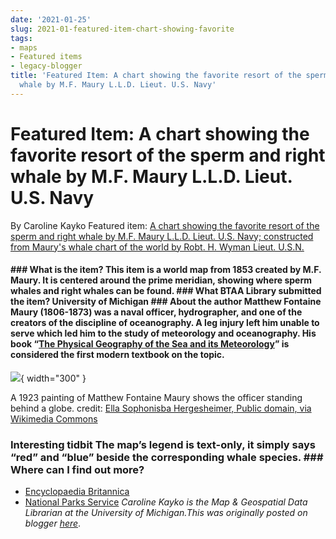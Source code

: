 ```yaml
---
date: '2021-01-25'
slug: 2021-01-featured-item-chart-showing-favorite
tags:
- maps
- Featured items
- legacy-blogger
title: 'Featured Item: A chart showing the favorite resort of the sperm and right
  whale by M.F. Maury L.L.D. Lieut. U.S. Navy'
---
```


# Featured Item: A chart showing the favorite resort of the sperm and right whale by M.F. Maury L.L.D. Lieut. U.S. Navy

By Caroline Kayko Featured item: [A chart showing the favorite resort of the sperm and right whale by M.F. Maury L.L.D. Lieut. U.S. Navy; constructed from Maury's whale chart of the world by Robt. H. Wyman Lieut. U.S.N.](https://www.blogger.com/#)

#### ### What is the item? This item is a world map from 1853 created by M.F. Maury. It is centered around the prime meridian, showing where sperm whales and right whales can be found. ### What BTAA Library submitted the item? University of Michigan ### About the author Matthew Fontaine Maury (1806-1873) was a naval officer, hydrographer, and one of the <!-- more --> creators of the discipline of oceanography. A leg injury left him unable to serve which led him to the study of meteorology and oceanography. His book “[The Physical Geography of the Sea](https://www.blogger.com/#)[ and its Meteorology](https://www.blogger.com/#)” is considered the first modern textbook on the topic. 

[![](https://blogger.googleusercontent.com/img/a/AVvXsEgTIYlv5TBembCUSfwPCiw4wgEDOt5bHMp7giNPz6fvVssOK2TbtuJ83npD5qMdaSDV6TT8JEWCqDHAwIIsfIM9hhAfZtu6aJL3W5kc6ubk7-lFftuhRUQ51GIJVaxAkVNazKg6Y3nqODlDcn85lIMWIrvOhmpk-j1WYcADGi08YTdT1z7u2tdwyOFE6g=w301-h400)](https://www.blogger.com/#){ width="300" }

 A 1923 painting of Matthew Fontaine Maury shows the officer standing behind a globe. credit: [Ella Sophonisba Hergesheimer, Public domain, via Wikimedia Commons](https://www.blogger.com/#)

### Interesting tidbit The map’s legend is text-only, it simply says “red” and “blue” beside the corresponding whale species. ### Where can I find out more?
 * [Encyclopaedia Britannica](https://www.blogger.com/#)
 * [National Parks Service](https://www.blogger.com/#) _Caroline Kayko is the Map & Geospatial Data Librarian at the University of Michigan._*This was originally posted on blogger [here](https://geobtaa.blogspot.com/2021/01/featured-item-chart-showing-favorite.html)*.

